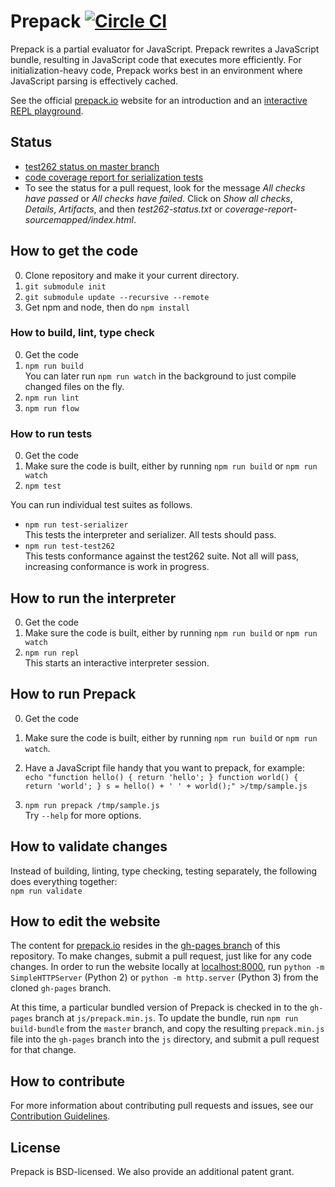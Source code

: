 # Prepack [![Circle CI](https://circleci.com/gh/facebook/prepack.png?style=shield&circle-token=1109197a81e634fd06e162c25d309a420585acd5)](https://circleci.com/gh/facebook/prepack)

Prepack is a partial evaluator for JavaScript. Prepack rewrites a JavaScript bundle, resulting in JavaScript code that executes more efficiently.
For initialization-heavy code, Prepack works best in an environment where JavaScript parsing is effectively cached.

See the official [prepack.io](http://prepack.io) website for an introduction and an [interactive REPL playground](http://prepack.io/repl.html).

## Status

- [test262 status on master branch](https://circleci.com/api/v1/project/facebook/prepack/latest/artifacts/0/$CIRCLE_ARTIFACTS/test262-status.txt?branch=master)
- [code coverage report for serialization tests](https://circleci.com/api/v1/project/facebook/prepack/latest/artifacts/0/$CIRCLE_ARTIFACTS/coverage-report-sourcemapped/index.html?branch=master)
- To see the status for a pull request, look for the message *All checks have passed* or *All checks have failed*. Click on *Show all checks*, *Details*, *Artifacts*, and then *test262-status.txt* or *coverage-report-sourcemapped/index.html*.

## How to get the code

0. Clone repository and make it your current directory.
1. `git submodule init`
2. `git submodule update --recursive --remote`
3. Get npm and node, then do
   `npm install`

### How to build, lint, type check

0. Get the code
1. `npm run build`  
   You can later run `npm run watch` in the background to just compile changed files on the fly.
2. `npm run lint`
3. `npm run flow`

### How to run tests

0. Get the code
1. Make sure the code is built, either by running `npm run build` or `npm run watch`
2. `npm test`

You can run individual test suites as follows.
- `npm run test-serializer`  
  This tests the interpreter and serializer. All tests should pass.
- `npm run test-test262`  
  This tests conformance against the test262 suite. Not all will pass, increasing conformance is work in progress.

## How to run the interpreter

0. Get the code
1. Make sure the code is built, either by running `npm run build` or `npm run watch`
2. `npm run repl`  
   This starts an interactive interpreter session.

## How to run Prepack

0. Get the code
1. Make sure the code is built, either by running `npm run build` or `npm run watch`.
2. Have a JavaScript file handy that you want to prepack, for example:  
   `echo "function hello() { return 'hello'; } function world() { return 'world'; } s = hello() + ' ' + world();" >/tmp/sample.js`

3. `npm run prepack /tmp/sample.js`  
   Try `--help` for more options.

## How to validate changes

Instead of building, linting, type checking, testing separately, the following does everything together:  
`npm run validate`

## How to edit the website

The content for [prepack.io](http://prepack.io) resides in the [gh-pages branch](https://github.com/facebook/prepack/tree/gh-pages) of this repository. To make changes, submit a pull request, just like for any code changes. In order to run the website locally at [localhost:8000](http://localhost:8000), run `python -m SimpleHTTPServer` (Python 2) or `python -m http.server` (Python 3) from the cloned `gh-pages` branch.

At this time, a particular bundled version of Prepack is checked in to the `gh-pages` branch at `js/prepack.min.js`. To update the bundle, run `npm run build-bundle` from the `master` branch, and copy the resulting `prepack.min.js` file into the `gh-pages` branch into the `js` directory, and submit a pull request for that change.

## How to contribute

For more information about contributing pull requests and issues, see our [Contribution Guidelines](./CONTRIBUTING.md).

## License

Prepack is BSD-licensed. We also provide an additional patent grant.
